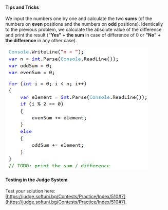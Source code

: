 #### Tips and Tricks

We input the numbers one by one and calculate the two **sums** (of the numbers on **even** positions and the numbers on **odd** positions). Identically to the previous problem, we calculate the absolute value of the difference and print the result (**"Yes" + the sum** in case of difference of 0 or **"No" + the difference** in any other case).

![](/assets/chapter-5-images/08.Odd-even-sum-01.png)

#### Testing in the Judge System

Test your solution here: [https://judge.softuni.bg/Contests/Practice/Index/510#7](https://judge.softuni.bg/Contests/Practice/Index/510#7).
